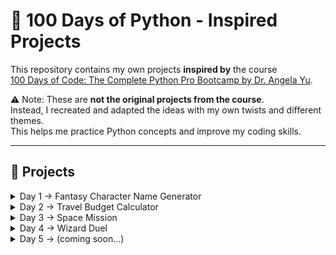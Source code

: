 # 🐍 100 Days of Python - Inspired Projects

This repository contains my own projects **inspired by** the course  
[100 Days of Code: The Complete Python Pro Bootcamp by Dr. Angela Yu](https://www.udemy.com/course/100-days-of-code/).

⚠️ Note: These are **not the original projects from the course**.  
Instead, I recreated and adapted the ideas with my own twists and different themes.  
This helps me practice Python concepts and improve my coding skills.

---

## 📌 Projects

<details>
  <summary>Day 1 → Fantasy Character Name Generator</summary>
<br>

**Description:**  
Generate magical names for fantasy creatures by combining an element/color and a creature.

**How it works:**

- User inputs a magical creature (e.g., dragon, elf, unicorn).
- User inputs an element or color (e.g., fire, ice, silver).
- Program combines them with capitalization to create a character name.

**Example output:**  
Your fantasy character name could be: Silver Dragon

---

</details>

<details>
  <summary>Day 2 → Travel Budget Calculator</summary>
<br>

**Description:**  
Calculate a daily budget for a trip while saving a percentage for extras.

**How it works:**

- User inputs total budget, number of travel days, and percentage to save.
- Program calculates daily budget:
  daily_budget = (budget * (1 - savings_percent / 100)) / days

**Example output:**  
You can spend $42.50 per day for your trip!

---

</details>

<details>
  <summary>Day 3 → Space Mission</summary>
<br>

**Description:**  
Text-based adventure where you explore a mysterious planet and try to return safely.

**How it works:**

- User makes decisions step by step (`land` or `orbit`, `explore` or `stay`, `crater` or `hill`).
- Choices affect the outcome: success or game over.

**Example output:**  
Inside the cave, you find two paths. Do you go to the ‘crater’ or the ‘hill’? crater
You discover alien technology and safely return to your ship! You Win!

---

</details>

<details>
  <summary>Day 4 → Wizard Duel</summary>
<br>

**Description:**  
An element-based duel game where you battle the computer using Fire 🔥, Water 🌊, and Earth 🌍.

**Rules:**

- Fire burns Earth → Fire wins
- Earth absorbs Water → Earth wins
- Water extinguishes Fire → Water wins

**How it works:**

- User chooses an element (0 → Fire, 1 → Water, 2 → Earth).
- Computer randomly chooses an element.
- Game determines the winner according to the rules.

**Example output:**  
You chose Fire:
[ASCII FIRE ART]

Computer chose Earth:
[ASCII EARTH ART]

You win the duel! ✨

---

</details>

<details>
  <summary>Day 5 → (coming soon…)</summary>
<br>

Details coming soon! Stay tuned.

</details>